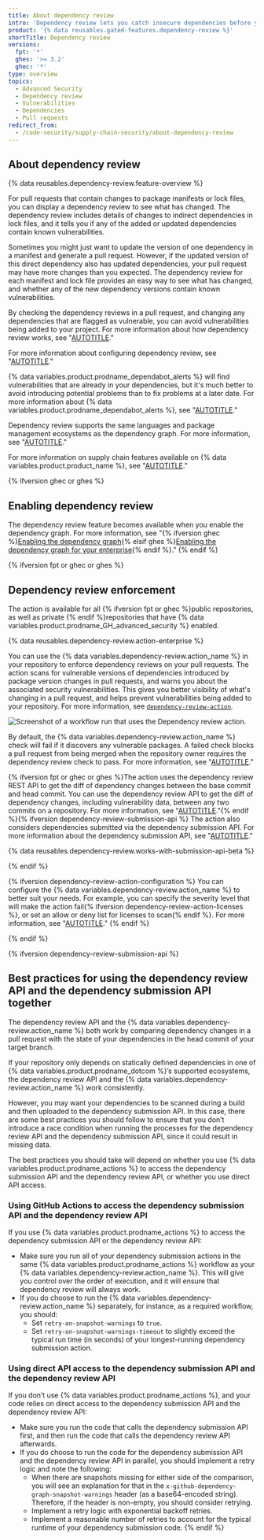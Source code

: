 ```yaml
---
title: About dependency review
intro: 'Dependency review lets you catch insecure dependencies before you introduce them to your environment, and provides information on license, dependents, and age of dependencies.'
product: '{% data reusables.gated-features.dependency-review %}'
shortTitle: Dependency review
versions:
  fpt: '*'
  ghes: '>= 3.2'
  ghec: '*'
type: overview
topics:
  - Advanced Security
  - Dependency review
  - Vulnerabilities
  - Dependencies
  - Pull requests
redirect_from:
  - /code-security/supply-chain-security/about-dependency-review
---
```


## About dependency review

{% data reusables.dependency-review.feature-overview %}

For pull requests that contain changes to package manifests or lock files, you can display a dependency review to see what has changed. The dependency review includes details of changes to indirect dependencies in lock files, and it tells you if any of the added or updated dependencies contain known vulnerabilities.

Sometimes you might just want to update the version of one dependency in a manifest and generate a pull request. However, if the updated version of this direct dependency also has updated dependencies, your pull request may have more changes than you expected. The dependency review for each manifest and lock file provides an easy way to see what has changed, and whether any of the new dependency versions contain known vulnerabilities.

By checking the dependency reviews in a pull request, and changing any dependencies that are flagged as vulnerable, you can avoid vulnerabilities being added to your project. For more information about how dependency review works, see "[AUTOTITLE](/pull-requests/collaborating-with-pull-requests/reviewing-changes-in-pull-requests/reviewing-dependency-changes-in-a-pull-request)."

For more information about configuring dependency review, see "[AUTOTITLE](/code-security/supply-chain-security/understanding-your-software-supply-chain/configuring-dependency-review)."

{% data variables.product.prodname_dependabot_alerts %} will find vulnerabilities that are already in your dependencies, but it's much better to avoid introducing potential problems than to fix problems at a later date. For more information about {% data variables.product.prodname_dependabot_alerts %}, see "[AUTOTITLE](/code-security/dependabot/dependabot-alerts/about-dependabot-alerts#dependabot-alerts-for-vulnerable-dependencies)."

Dependency review supports the same languages and package management ecosystems as the dependency graph. For more information, see "[AUTOTITLE](/code-security/supply-chain-security/understanding-your-software-supply-chain/about-the-dependency-graph#supported-package-ecosystems)."

For more information on supply chain features available on {% data variables.product.product_name %}, see "[AUTOTITLE](/code-security/supply-chain-security/understanding-your-software-supply-chain/about-supply-chain-security)."

{% ifversion ghec or ghes %}

## Enabling dependency review

The dependency review feature becomes available when you enable the dependency graph. For more information, see "{% ifversion ghec %}[Enabling the dependency graph](/code-security/supply-chain-security/understanding-your-software-supply-chain/about-the-dependency-graph#enabling-the-dependency-graph){% elsif ghes %}[Enabling the dependency graph for your enterprise](/admin/code-security/managing-supply-chain-security-for-your-enterprise/enabling-the-dependency-graph-for-your-enterprise){% endif %}."
{% endif %}

{% ifversion fpt or ghec or ghes %}

## Dependency review enforcement

The action is available for all {% ifversion fpt or ghec %}public repositories, as well as private {% endif %}repositories that have {% data variables.product.prodname_GH_advanced_security %} enabled.

{% data reusables.dependency-review.action-enterprise %}

You can use the {% data variables.dependency-review.action_name %} in your repository to enforce dependency reviews on your pull requests. The action scans for vulnerable versions of dependencies introduced by package version changes in pull requests, and warns you about the associated security vulnerabilities. This gives you better visibility of what's changing in a pull request, and helps prevent vulnerabilities being added to your repository. For more information, see [`dependency-review-action`](https://github.com/actions/dependency-review-action).

![Screenshot of a workflow run that uses the Dependency review action.](/assets/images/help/graphs/dependency-review-action.png)

By default, the {% data variables.dependency-review.action_name %} check will fail if it discovers any vulnerable packages. A failed check blocks a pull request from being merged when the repository owner requires the dependency review check to pass. For more information, see "[AUTOTITLE](/repositories/configuring-branches-and-merges-in-your-repository/managing-protected-branches/about-protected-branches#require-status-checks-before-merging)."

{% ifversion fpt or ghec or ghes %}The action uses the dependency review REST API to get the diff of dependency changes between the base commit and head commit. You can use the dependency review API to get the diff of dependency changes, including vulnerability data, between any two commits on a repository. For more information, see "[AUTOTITLE](/rest/dependency-graph#dependency-review)."{% endif %}{% ifversion dependency-review-submission-api %} The action also considers dependencies submitted via the dependency submission API. For more information about the dependency submission API, see "[AUTOTITLE](/code-security/supply-chain-security/understanding-your-software-supply-chain/using-the-dependency-submission-api)."

{% data reusables.dependency-review.works-with-submission-api-beta %}

{% endif %}

{% ifversion dependency-review-action-configuration %}
You can configure the {% data variables.dependency-review.action_name %} to better suit your needs. For example, you can specify the severity level that will make the action fail{% ifversion dependency-review-action-licenses %}, or set an allow or deny list for licenses to scan{% endif %}. For more information, see "[AUTOTITLE](/code-security/supply-chain-security/understanding-your-software-supply-chain/configuring-dependency-review#configuring-the-dependency-review-github-action)."
{% endif %}

{% endif %}

{% ifversion dependency-review-submission-api %}

## Best practices for using the dependency review API and the dependency submission API together

The dependency review API and the {% data variables.dependency-review.action_name %} both work by comparing dependency changes in a pull request with the state of your dependencies in the head commit of your target branch.

If your repository only depends on statically defined dependencies in one of {% data variables.product.prodname_dotcom %}’s supported ecosystems, the dependency review API and the {% data variables.dependency-review.action_name %} work consistently.

However, you may want your dependencies to be scanned during a build and then uploaded to the dependency submission API. In this case, there are some best practices you should follow to ensure that you don’t introduce a race condition when running the processes for the dependency review API and the dependency submission API, since it could result in missing data.

The best practices you should take will depend on whether you use {% data variables.product.prodname_actions %} to access the dependency submission API and the dependency review API, or whether you use direct API access.

### Using GitHub Actions to access the dependency submission API and the dependency review API

If you use {% data variables.product.prodname_actions %} to access the dependency submission API or the dependency review API:
   - Make sure you run all of your dependency submission actions in the same {% data variables.product.prodname_actions %} workflow as your {% data variables.dependency-review.action_name %}. This will give you control over the order of execution, and it will ensure that dependency review will always work.
   - If you do choose to run the {% data variables.dependency-review.action_name %} separately, for instance, as a required workflow, you should:
     - Set `retry-on-snapshot-warnings` to `true`.
     - Set `retry-on-snapshot-warnings-timeout` to slightly exceed the typical run time (in seconds) of your longest-running dependency submission action.

### Using direct API access to the dependency submission API and the dependency review API

If you don’t use {% data variables.product.prodname_actions %}, and your code relies on direct access to the dependency submission API and the dependency review API:
   - Make sure you run the code that calls the dependency submission API first, and then run the code that calls the dependency review API afterwards.
   - If you do choose to run the code for the dependency submission API and the dependency review API in parallel, you should implement a retry logic and note the following:
     - When there are snapshots missing for either side of the comparison, you will see an explanation for that in the `x-github-dependency-graph-snapshot-warnings` header (as a base64-encoded string). Therefore, if the header is non-empty, you should consider retrying.
     - Implement a retry logic with exponential backoff retries.
     - Implement a reasonable number of retries to account for the typical runtime of your dependency submission code.
{% endif %}
